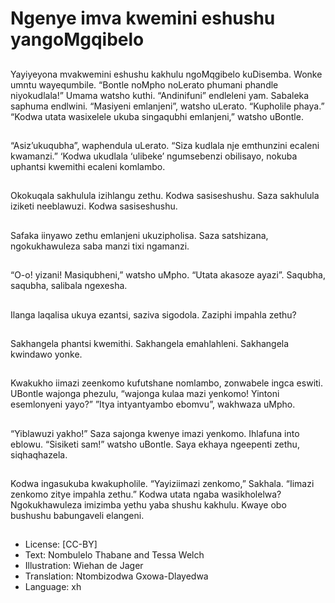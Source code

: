 # Ngenye imva kwemini eshushu yangoMgqibelo

##
Yayiyeyona mvakwemini
eshushu kakhulu ngoMqgibelo
kuDisemba. Wonke umntu
wayequmbile.
“Bontle noMpho noLerato
phumani phandle niyokudlala!”
Umama watsho kuthi.
“Andinifuni” endleleni yam.
Sabaleka saphuma endlwini.
“Masiyeni emlanjeni”, watsho
uLerato. “Kupholile phaya.”
“Kodwa utata wasixelele ukuba
singaqubhi emlanjeni,” watsho
uBontle.

##
“Asiz’ukuqubha”, waphendula
uLerato.
“Siza kudlala nje emthunzini
ecaleni kwamanzi.”
‘Kodwa ukudlala ‘ulibeke’
ngumsebenzi obilisayo, nokuba
uphantsi kwemithi ecaleni
komlambo.

##
Okokuqala sakhulula izihlangu
zethu.
Kodwa sasiseshushu.
Saza sakhulula iziketi
neeblawuzi.
Kodwa sasiseshushu.

##
Safaka iinyawo zethu emlanjeni
ukuzipholisa. Saza satshizana,
ngokukhawuleza saba manzi
tixi ngamanzi.

##
“O-o! yizani! Masiqubheni,”
watsho uMpho. “Utata akasoze
ayazi”.
Saqubha, saqubha, salibala
ngexesha.

##
Ilanga laqalisa ukuya ezantsi,
saziva sigodola.
Zaziphi impahla zethu?

##
Sakhangela phantsi kwemithi.
Sakhangela emahlahleni.
Sakhangela kwindawo yonke.

##
Kwakukho iimazi zeenkomo kufutshane
nomlambo, zonwabele ingca eswiti.
UBontle wajonga phezulu, “wajonga kulaa mazi
yenkomo! Yintoni esemlonyeni yayo?” ”Itya
intyantyambo ebomvu”, wakhwaza uMpho.

##
“Yiblawuzi yakho!” Saza sajonga kwenye imazi
yenkomo. Ihlafuna into eblowu. “Sisiketi sam!”
watsho uBontle.
Saya ekhaya ngeepenti zethu, siqhaqhazela.

##
Kodwa ingasukuba
kwakupholile. “Yayiziimazi
zenkomo,” Sakhala. “Iimazi
zenkomo zitye impahla zethu.”
Kodwa utata ngaba
wasikholelwa?
Ngokukhawuleza imizimba
yethu yaba shushu kakhulu.
Kwaye obo bushushu
babungaveli elangeni.

##
* License: [CC-BY]
* Text: Nombulelo Thabane and Tessa Welch
* Illustration: Wiehan de Jager
* Translation: Ntombizodwa Gxowa-Dlayedwa
* Language: xh
